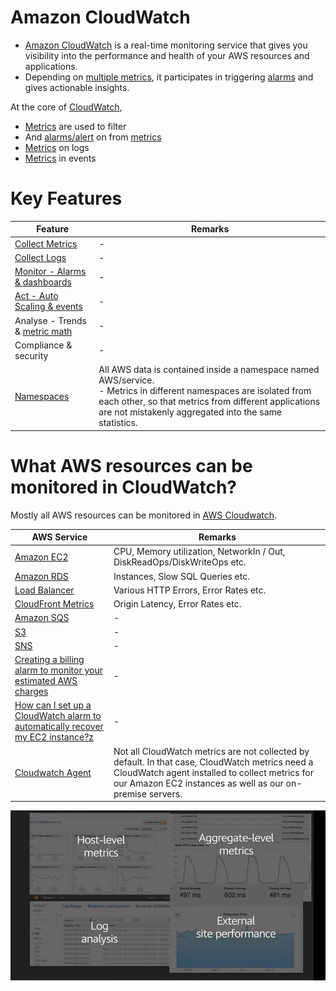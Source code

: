 # Amazon CloudWatch
- [Amazon CloudWatch](https://aws.amazon.com/cloudwatch/) is a real-time monitoring service that gives you visibility into the performance and health of your AWS resources and applications. 
- Depending on [multiple metrics](CloudwatchMetrics.md), it participates in triggering [alarms](CloudwatchAlarms.md) and gives actionable insights.

At the core of [CloudWatch](https://aws.amazon.com/cloudwatch/), 
- [Metrics](CloudwatchMetrics.md) are used to filter 
- And [alarms/alert](CloudwatchAlarms.md) on from [metrics](CloudwatchMetrics.md)
- [Metrics](CloudwatchMetrics.md) on logs
- [Metrics](CloudwatchMetrics.md) in events

# Key Features

| Feature                                                                                                       | Remarks                                                                                                                                                                                                                                 |
|---------------------------------------------------------------------------------------------------------------|-----------------------------------------------------------------------------------------------------------------------------------------------------------------------------------------------------------------------------------------|
| [Collect Metrics](CloudwatchMetrics.md)                                                                       | -                                                                                                                                                                                                                                       |
| [Collect Logs](CloudwatchLogs.md)                                                                             | -                                                                                                                                                                                                                                       |
| [Monitor - Alarms & dashboards](CloudwatchAlarms.md)                                                          | -                                                                                                                                                                                                                                       |
| [Act - Auto Scaling & events](../../3_ComputeServices/AmazonEC2/AutoScalingGroup/Readme.md)                   | -                                                                                                                                                                                                                                       |
| Analyse - Trends & [metric math](../../3_ComputeServices/AmazonEC2/AutoScalingGroup/SQSBasedScalingPolicy.md) | -                                                                                                                                                                                                                                       |
| Compliance & security                                                                                         | -                                                                                                                                                                                                                                       |
| [Namespaces](https://docs.aws.amazon.com/cloud-map/latest/dg/working-with-namespaces.html)                    | All AWS data is contained inside a namespace named AWS/service.<br/>- Metrics in different namespaces are isolated from each other, so that metrics from different applications are not mistakenly aggregated into the same statistics. |

# What AWS resources can be monitored in CloudWatch?

Mostly all AWS resources can be monitored in [AWS Cloudwatch](https://images.ctfassets.net/ee3ypdtck0rk/3Nj7dlXrWjY6QGLJ2WlLQy/37e85ae7a0581d31792dd05dd0830e50/Screen_Shot_2021-08-27_at_16.31.30.png?w=1853&h=1059&q=50&fm=webp).

| AWS Service                                                                                                                                                                     | Remarks                                                                                                                                                                                                        |
|---------------------------------------------------------------------------------------------------------------------------------------------------------------------------------|----------------------------------------------------------------------------------------------------------------------------------------------------------------------------------------------------------------|
| [Amazon EC2](../../3_ComputeServices/AmazonEC2/Readme.md)                                                                                                                       | CPU, Memory utilization, NetworkIn / Out, DiskReadOps/DiskWriteOps etc.                                                                                                                                        |
| [Amazon RDS](../../6_DatabaseServices/AmazonRDS/Readme.md)                                                                                                                      | Instances, Slow SQL Queries etc.                                                                                                                                                                               |
| [Load Balancer](../../1_NetworkingAndContentDelivery/2_ApplicationNetworking/ElasticLoadBalancer/Readme.md)                                                                     | Various HTTP Errors, Error Rates etc.                                                                                                                                                                          |
| [CloudFront Metrics](https://docs.aws.amazon.com/AmazonCloudWatch/latest/monitoring/working_with_metrics.html)                                                                  | Origin Latency, Error Rates etc.                                                                                                                                                                               |
| [Amazon SQS](../../5_MessageBrokerServices/AmazonSQS.md)                                                                                                                        | -                                                                                                                                                                                                              |
| [S3](../../7_StorageServices/3_ObjectStorageS3/Readme.md)                                                                                                           | -                                                                                                                                                                                                              |
| [SNS](../../5_MessageBrokerServices/AmazonSNS.md)                                                                                                                               | -                                                                                                                                                                                                              |
| [Creating a billing alarm to monitor your estimated AWS charges](https://docs.aws.amazon.com/AmazonCloudWatch/latest/monitoring/monitor_estimated_charges_with_cloudwatch.html) | -                                                                                                                                                                                                              |
| [How can I set up a CloudWatch alarm to automatically recover my EC2 instance?z](https://aws.amazon.com/premiumsupport/knowledge-center/automatic-recovery-ec2-cloudwatch/)     | -                                                                                                                                                                                                              |
| [Cloudwatch Agent](https://docs.aws.amazon.com/AmazonCloudWatch/latest/monitoring/Install-CloudWatch-Agent.html)                                                                | Not all CloudWatch metrics are not collected by default. In that case, CloudWatch metrics need a CloudWatch agent installed to collect metrics for our Amazon EC2 instances as well as our on-premise servers. |

![img.png](../assests/cloudwatch_img.png)